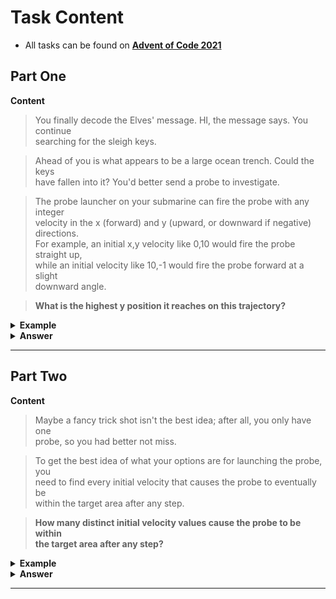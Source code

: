 # Task Content
 - All tasks can be found on **[Advent of Code 2021](https://adventofcode.com/2021)** 
 
## Part One

**Content**

> You finally decode the Elves' message. HI, the message says. You continue  
> searching for the sleigh keys.

> Ahead of you is what appears to be a large ocean trench. Could the keys   
> have fallen into it? You'd better send a probe to investigate.

> The probe launcher on your submarine can fire the probe with any integer  
> velocity in the x (forward) and y (upward, or downward if negative) directions.  
> For example, an initial x,y velocity like 0,10 would fire the probe straight up,  
> while an initial velocity like 10,-1 would fire the probe forward at a slight  
> downward angle.  

> **What is the highest y position it reaches on this trajectory?**

<details>
  <summary><strong> Example </strong></summary>


The probe's `x,y` position starts at `0,0`. Then, it will follow some trajectory by moving in steps. On each step, these changes occur in the following order:

 - The probe's `x` position **increases** by its `x` velocity.
 - The probe's `y` position **increases** by its `y` velocity.
 - Due to drag, the probe's `x velocity` changes by `1` toward the value `0`; that is, it **decreases** by `1` if it is **greater** than `0`, **increases** by `1` if it is **less** than `0`, or does not change if it is already 0.
 - Due to gravity, the probe's `y velocity` **decreases** by `1`.

**Example input: `target area: x=20..30, y=-10..-5`**

This target area means that you need to find initial `x,y` velocity values such that after any step, the probe's  
`x` position is at least `20` and at most `30`, and the probe's y position is at least `-10` and at most `-5`.

Given this target area, one initial velocity that causes the probe to be within the target area after any step is `7,2`:

<pre>
.............#....#............
.......#..............#........
...............................
S........................#.....
...............................
...............................
...........................#...
...............................
....................TTTTTTTTTTT
....................TTTTTTTTTTT
....................TTTTTTTT#TT
....................TTTTTTTTTTT
....................TTTTTTTTTTT
....................TTTTTTTTTTT
</pre>

In this diagram, `S` is the probe's initial position, `0,0`. The `x` coordinate increases to the right, and the `y` coordinate  
increases upward. In the bottom right, positions that are within the target area are shown as `T`. After each  
step (until the target area is reached), the position of the probe is marked with `#`. (The bottom-right `#` is both  
a position the probe reaches and a position in the target area.)  

In the above example, using an initial velocity of **`6,9`** is the best you can do, causing the probe to reach  
a maximum `y` position of **`45`**. (Any higher initial `y` velocity causes the probe to overshoot the target area entirely.)

</details>

<details>
  <summary><strong> Answer </strong></summary>
  <div align="right">
    
   My puzzle answer was: **`7750`**
    
  </div>
</details> 

___

## Part Two

**Content**

> Maybe a fancy trick shot isn't the best idea; after all, you only have one  
> probe, so you had better not miss.

> To get the best idea of what your options are for launching the probe, you  
> need to find every initial velocity that causes the probe to eventually be  
> within the target area after any step.  

> **How many distinct initial velocity values cause the probe to be within  
> the target area after any step?**

<details>
  <summary><strong> Example </strong></summary>

  
 
In the above example, there are **`112` different** initial velocity values that meet these criteria:

<pre>
23,-10  25,-9   27,-5   29,-6   22,-6   21,-7   9,0     27,-7   24,-5
25,-7   26,-6   25,-5   6,8     11,-2   20,-5   29,-10  6,3     28,-7
8,0     30,-6   29,-8   20,-10  6,7     6,4     6,1     14,-4   21,-6
26,-10  7,-1    7,7     8,-1    21,-9   6,2     20,-7   30,-10  14,-3
20,-8   13,-2   7,3     28,-8   29,-9   15,-3   22,-5   26,-8   25,-8
25,-6   15,-4   9,-2    15,-2   12,-2   28,-9   12,-3   24,-6   23,-7
25,-10  7,8     11,-3   26,-7   7,1     23,-9   6,0     22,-10  27,-6
8,1     22,-8   13,-4   7,6     28,-6   11,-4   12,-4   26,-9   7,4
24,-10  23,-8   30,-8   7,0     9,-1    10,-1   26,-5   22,-9   6,5
7,5     23,-6   28,-10  10,-2   11,-1   20,-9   14,-2   29,-7   13,-3
23,-5   24,-8   27,-9   30,-7   28,-5   21,-10  7,9     6,6     21,-5
27,-10  7,2     30,-9   21,-8   22,-7   24,-9   20,-6   6,9     29,-5
8,-2    27,-8   30,-5   24,-7
</pre>
  
</details>

<details>
  <summary><strong> Answer </strong></summary>
  <div align="right">
    
   My puzzle answer was: **`4120`**
    
  </div>
</details> 

___

<br />
